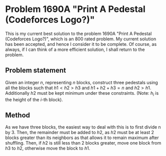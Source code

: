 # Problem 1690A "Print A Pedestal (Codeforces Logo?)"
This is my current best solution to the problem 1690A "Print A Pedestal (Codeforces Logo?)", which is an 800 rated problem. My current solution has been accepted, and hence I consider it to be complete. Of course, as always, if I can think of a more efficient solution, I shall return to the problem. 

## Problem statement
Given an integer $n$, representing $n$ blocks, construct three pedestals using all the blocks such that $h1 < h2 > h3$ and $h1 + h2 + h3 = n$ and $h2 > h1$. Additionally $h2$ must be kept minimum under these constraints. (Note: $h_i$ is the height of the $i$-th block).

## Method
As we have three blocks, the easiest way to deal with this is to first divide n by 3. Then, the remainder must be added to $h2$, as $h2$ must be at least $2$ blocks greater than its neighbors as that allows it to remain maximum after shuffling. Then, if $h2$ is still less than 2 blocks greater, move one block from $h3$ to $h2$, otherwise move the block to $h1$.